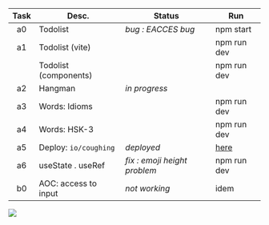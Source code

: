 | Task  | Desc.                 | Status                | Run            |
|:-----:|-----------------------|-----------------------|----------------|
| a0    | Todolist              | _bug : EACCES bug_    | npm start
| a1    | Todolist (vite)       |                       | npm run dev 
|&#8203;| Todolist (components) |                       | npm run dev
| a2    | Hangman               | _in progress_         |
| a3    | Words: Idioms         |                       | npm run dev 
| a4    | Words: HSK-3          |                       | npm run dev
| a5    | Deploy: `io/coughing` | _deployed_            | [here](https://nuoxoxo.github.io/coughing)
| a6    | useState . useRef     | _fix : emoji height problem_ | npm run dev
| b0    | AOC: access to input  | _not working_         | idem

![](https://i.imgur.com/Vi97P6T.jpg)

